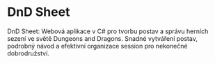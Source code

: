 # DnD Sheet
 DnD Sheet: Webová aplikace v C# pro tvorbu postav a správu herních sezení ve světě Dungeons and Dragons. Snadné vytváření postav, podrobný návod a efektivní organizace session pro nekonečné dobrodružství.
